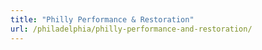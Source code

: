 ```yaml
---
title: "Philly Performance & Restoration"
url: /philadelphia/philly-performance-and-restoration/
---
```

